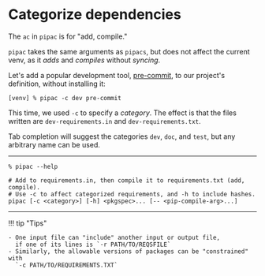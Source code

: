 # Categorize dependencies

The `ac` in `pipac` is for "add, compile."

`pipac` takes the same arguments as `pipacs`,
but does not affect the current venv,
as it *adds* and *compiles* without *syncing*.

Let's add a popular development tool,
[pre-commit](https://pre-commit.com/),
to our project's definition,
without installing it:

```console
[venv] % pipac -c dev pre-commit
```

This time, we used `-c` to specify a *category*.
The effect is that the files written are
`dev-requirements.in` and `dev-requirements.txt`.

Tab completion will suggest the categories `dev`, `doc`, and `test`,
but any arbitrary name can be used.

---

```console
% pipac --help
```
```shell
# Add to requirements.in, then compile it to requirements.txt (add, compile).
# Use -c to affect categorized requirements, and -h to include hashes.
pipac [-c <category>] [-h] <pkgspec>... [-- <pip-compile-arg>...]
```

---

!!! tip "Tips"

    - One input file can "include" another input or output file,
      if one of its lines is `-r PATH/TO/REQSFILE`
    - Similarly, the allowable versions of packages can be "constrained" with
      `-c PATH/TO/REQUIREMENTS.TXT`
